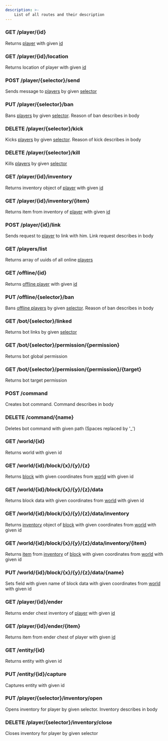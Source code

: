```yaml
---
description: >-
    List of all routes and their description
---
```


### GET /player/{id}

Returns [player](../objects/entity/living/player.md) with given [id](../objects/entity/living/player.md#id)

### GET /player/{id}/location

Returns location of player with given [id](../objects/entity/living/player.md#id)

### POST /player/{selector}/send

Sends message to [players](../objects/entity/living/player.md) by given [selector](../object/entity/living/player.md#selector)

### PUT /player/{selector}/ban

Bans [players](../objects/entity/living/player.md) by given [selector](../object/entity/living/player.md#selector). Reason of ban describes in body

### DELETE /player/{selector}/kick

Kicks [players](../object/entity/living/player.md) by given [selector](../object/entity/living/player.md#selector). Reason of kick describes in body

### DELETE /player/{selector}/kill

Kills [players](../object/entity/living/player.md) by given [selector](../object/entity/living/player.md#selector)

### GET /player/{id}/inventory

Returns inventory object of [player](../object/entity/living/player.md) with given [id](../object/entity/living/player.md#id)

### GET /player/{id}/inventory/{item}

Returns item from inventory of [player](../object/entity/living/player.md) with given [id](../object/entity/living/player.md#id)

### POST /player/{id}/link

Sends request to [player](../object/entity/living/player.md) to link with him. Link request describes in body

### GET /players/list

Returns array of uuids of all online [players](../object/entity/living/player.md)

### GET /offline/{id}

Returns [offline player](../object/offline_player.md) with given [id](../object/offline_player.md#id)

### PUT /offline/{selector}/ban

Bans [offline players](../object/offline_player.md) by given [selector](../object/offline_player.md#selector). Reason of ban describes in body

### GET /bot/{selector}/linked

Returns bot links by given [selector](../object/bot.md#selector)

### GET /bot/{selector}/permission/{permission}

Returns bot global permission

### GET /bot/{selector}/permission/{permission}/{target}

Returns bot target permission

### POST /command

Creates bot command. Command describes in body

### DELETE /command/{name}

Deletes bot command with given path (Spaces replaced by '_')

### GET /world/{id}

Returns world with given id

### GET /world/{id}/block/{x}/{y}/{z}

Returns [block](../objects/block.md) with given coordinates from [world](../objects/world.md) with given id

### GET /world/{id}/block/{x}/{y}/{z}/data

Returns block data with given coordinates from [world](../objects/world.md) with given id

### GET /world/{id}/block/{x}/{y}/{z}/data/inventory

Returns [inventory](../objects/inventory/README.md) object of [block](../objects/block.md) with given coordinates from [world](../objects/world.md) with given id

### GET /world/{id}/block/{x}/{y}/{z}/data/inventory/{item}

Returns [item](../objects/inventory/item_stack/README.md) from [inventory](../objects/inventory/README.md) of [block](../objects/block.md) with given coordinates from [world](../objects/world.md) with given id

### PUT /world/{id}/block/{x}/{y}/{z}/data/{name}

Sets field with given name of block data with given coordinates from [world](../objects/world.md) with given id

### GET /player/{id}/ender

Returns ender chest inventory of [player](../objects/entity/living/player.md) with given [id](../objects/entity/living/player.md#id)

### GET /player/{id}/ender/{item}

Returns item from ender chest of player with given [id](../objects/entity/living/player.md#id)

### GET /entity/{id}

Returns entity with given id

### PUT /entity/{id}/capture

Captures entity with given id

### PUT /player/{selector}/inventory/open

Opens inventory for player by given selector. Inventory describes in body

### DELETE /player/{selector}/inventory/close

Closes inventory for player by given selector